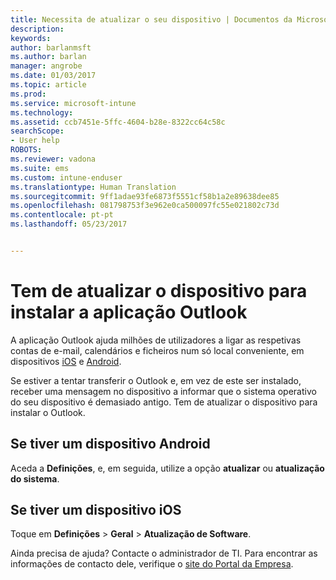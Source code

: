 ```yaml
---
title: Necessita de atualizar o seu dispositivo | Documentos da Microsoft
description: 
keywords: 
author: barlanmsft
ms.author: barlan
manager: angrobe
ms.date: 01/03/2017
ms.topic: article
ms.prod: 
ms.service: microsoft-intune
ms.technology: 
ms.assetid: ccb7451e-5ffc-4604-b28e-8322cc64c58c
searchScope:
- User help
ROBOTS: 
ms.reviewer: vadona
ms.suite: ems
ms.custom: intune-enduser
ms.translationtype: Human Translation
ms.sourcegitcommit: 9ff1adae93fe6873f5551cf58b1a2e89638dee85
ms.openlocfilehash: 081798753f3e962e0ca500097fc55e021802c73d
ms.contentlocale: pt-pt
ms.lasthandoff: 05/23/2017


---
```


# <a name="you-need-to-upgrade-your-device-to-install-the-outlook-app"></a>Tem de atualizar o dispositivo para instalar a aplicação Outlook

A aplicação Outlook ajuda milhões de utilizadores a ligar as respetivas contas de e-mail, calendários e ficheiros num só local conveniente, em dispositivos [iOS](https://itunes.apple.com/us/app/microsoft-outlook-email-calendar/id951937596?mt=8) e [Android](https://play.google.com/store/apps/details?id=com.microsoft.office.outlook).

Se estiver a tentar transferir o Outlook e, em vez de este ser instalado, receber uma mensagem no dispositivo a informar que o sistema operativo do seu dispositivo é demasiado antigo. Tem de atualizar o dispositivo para instalar o Outlook.

## <a name="if-you-have-an-android-device"></a>Se tiver um dispositivo Android
Aceda a **Definições**, e, em seguida, utilize a opção **atualizar** ou **atualização do sistema**.

## <a name="if-you-have-an-ios-device"></a>Se tiver um dispositivo iOS
Toque em **Definições** > **Geral** > **Atualização de Software**.

Ainda precisa de ajuda? Contacte o administrador de TI. Para encontrar as informações de contacto dele, verifique o [site do Portal da Empresa](http://portal.manage.microsoft.com).

